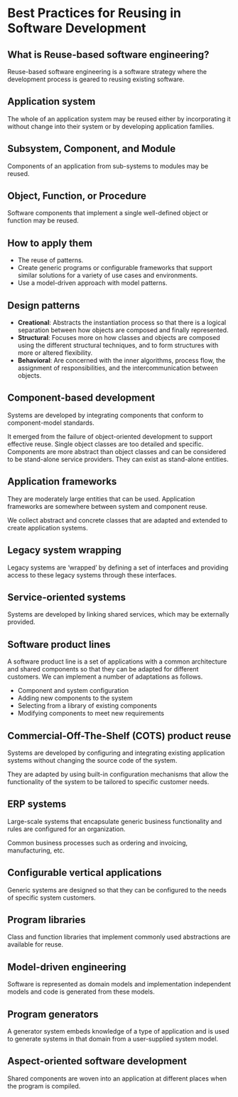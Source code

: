 # Best Practices for Reusing in Software Development

## What is Reuse-based software engineering?
Reuse-based software engineering is a software strategy where the development process is geared to reusing existing software.

## Application system
The whole of an application system may be reused either by incorporating it without change into their system or by developing application families.

## Subsystem, Component, and Module
Components of an application from sub-systems to modules may be reused.

## Object, Function, or Procedure
Software components that implement a single well-defined object or function may be reused.

## How to apply them
-   The reuse of patterns.
-   Create generic programs or configurable frameworks that support similar solutions for a variety of use cases and environments.
-   Use a model-driven approach with model patterns.

## Design patterns
-   **Creational**: Abstracts the instantiation process so that there is a logical separation between how objects are composed and finally represented.
-   **Structural**: Focuses more on how classes and objects are composed using the different structural techniques, and to form structures with more or altered flexibility.
-   **Behavioral**: Are concerned with the inner algorithms, process flow, the assignment of responsibilities, and the intercommunication between objects.

## Component-based development
Systems are developed by integrating components that conform to component-model standards.

It emerged from the failure of object-oriented development to support effective reuse. Single object classes are too detailed and specific. Components are more abstract than object classes and can be considered to be stand-alone service providers. They can exist as stand-alone entities.

## Application frameworks
They are moderately large entities that can be used. Application frameworks are somewhere between system and component reuse.

We collect abstract and concrete classes that are adapted and extended to create application systems.

## Legacy system wrapping
Legacy systems are ‘wrapped’ by defining a set of interfaces and providing access to these legacy systems through these interfaces.

## Service-oriented systems
Systems are developed by linking shared services, which may be externally provided.

## Software product lines
A software product line is a set of applications with a common architecture and shared components so that they can be adapted for different customers. We can implement a number of adaptations as follows.

-   Component and system configuration
-   Adding new components to the system
-   Selecting from a library of existing components
-   Modifying components to meet new requirements

## Commercial-Off-The-Shelf (COTS) product reuse
Systems are developed by configuring and integrating existing application systems without changing the source code of the system.

They are adapted by using built-in configuration mechanisms that allow the functionality of the system to be tailored to specific customer needs.

## ERP systems
Large-scale systems that encapsulate generic business functionality and rules are configured for an organization.

Common business processes such as ordering and invoicing, manufacturing, etc.

## Configurable vertical applications
Generic systems are designed so that they can be configured to the needs of specific system customers.

## Program libraries
Class and function libraries that implement commonly used abstractions are available for reuse.

## Model-driven engineering
Software is represented as domain models and implementation independent models and code is generated from these models.

## Program generators
A generator system embeds knowledge of a type of application and is used to generate systems in that domain from a user-supplied system model.

## Aspect-oriented software development
Shared components are woven into an application at different places when the program is compiled.